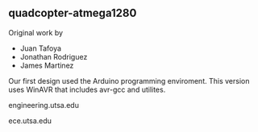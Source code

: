 ## quadcopter-atmega1280



Original work by 
* Juan Tafoya
* Jonathan Rodriguez
* James Martinez

Our first design used the Arduino programming enviroment. This version uses WinAVR that includes avr-gcc and utilites.

engineering.utsa.edu

ece.utsa.edu
